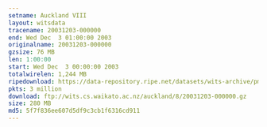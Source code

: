 ```yaml
---
setname: Auckland VIII
layout: witsdata
tracename: 20031203-000000
end: Wed Dec  3 01:00:00 2003
originalname: 20031203-000000
gzsize: 76 MB
len: 1:00:00
start: Wed Dec  3 00:00:00 2003
totalwirelen: 1,244 MB
ripedownload: https://data-repository.ripe.net/datasets/wits-archive/pma/long/auck/8//20031203-000000.gz
pkts: 3 million
download: ftp://wits.cs.waikato.ac.nz/auckland/8/20031203-000000.gz
size: 280 MB
md5: 5f7f836ee607d5df9c3cb1f6316cd911
---
```

